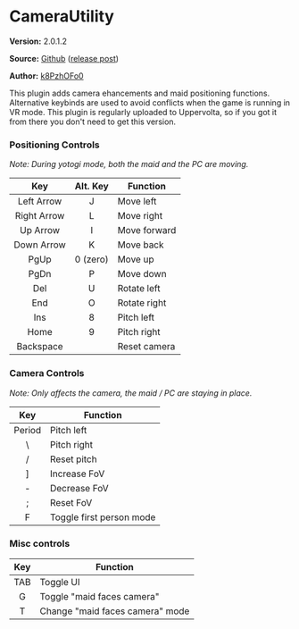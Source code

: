 CameraUtility
======================

**Version:** 2.0.1.2

**Source:** [Github](https://github.com/k8PzhOFo0/CM3D2CameraUtility.Plugin/releases) ([release post](http://jbbs.shitaraba.net/bbs/read.cgi/game/55179/1439701267/212))

**Author:** [k8PzhOFo0](https://github.com/k8PzhOFo0)

This plugin adds camera ehancements and maid positioning functions. Alternative keybinds are used to avoid conflicts when the game is running in VR mode. This plugin is regularly uploaded to Uppervolta, so if you got it from there you don't need to get this version.

### Positioning Controls

*Note: During yotogi mode, both the maid and the PC are moving.*

| Key | Alt. Key | Function |
|:---:|:--------:|----------|
| Left Arrow | J | Move left
| Right Arrow | L | Move right
| Up Arrow | I | Move forward
| Down Arrow | K | Move back
| PgUp | 0 (zero) | Move up
| PgDn | P | Move down
| Del | U | Rotate left
| End | O | Rotate right
| Ins | 8 | Pitch left
| Home | 9 | Pitch right
| Backspace |  | Reset camera

### Camera Controls

*Note: Only affects the camera, the maid / PC are staying in place.*

| Key | Function |
|:---:|----------|
| Period | Pitch left
| \ | Pitch right
| / | Reset pitch
| ] | Increase FoV
| - | Decrease FoV
| ; | Reset FoV
| F | Toggle first person mode

### Misc controls

| Key | Function |
|:---:|----------|
| TAB | Toggle UI
| G | Toggle "maid faces camera"
| T | Change "maid faces camera" mode
